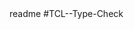 ﻿<snippet>
  <content><![CDATA[
# ${1:TCL Type Checking And Type Equivalence}
TODO: Type check for variables and Name, Internal Name and Structural Equivalence check for TCL language with C. 
## Getting Started
TODO: 
## Usage
TODO: Write usage instructions
## Contributing
1. Fork it!
2. Create your feature branch: `git checkout -b my-new-feature`
3. Commit your changes: `git commit -am 'Add some feature'`
4. Push to the branch: `git push origin my-new-feature`
5. Submit a pull request :D
## History
TODO: Write history
## Credits
TODO: Write credits
## License
TODO: Write license
]]></content>
  <tabTrigger>readme</tabTrigger>
</snippet>#TCL--Type-Check
